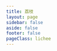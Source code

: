 ```yaml
---
title: 荔枝
layout: page
sidebar: false
aside: false
footer: false
pageClass: lichee
---
```


<Lichee/>
